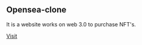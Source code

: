 ## Opensea-clone

It is a website works on web 3.0 to purchase NFT's.

[Visit](https://opensea-clone-sujaykummari.vercel.app/)

